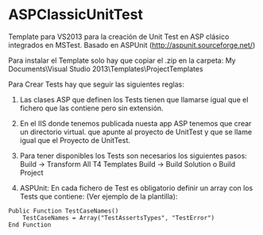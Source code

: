 ASPClassicUnitTest
==================

Template para VS2013 para la creación de Unit Test en ASP clásico integrados en MSTest. Basado en ASPUnit (http://aspunit.sourceforge.net/)

Para instalar el Template solo hay que copiar el .zip en la carpeta: My Documents\Visual Studio 2013\Templates\ProjectTemplates

Para Crear Tests hay que seguir las siguientes reglas:
  1) Las clases ASP que definen los Tests tienen que llamarse igual que el fichero que las contiene pero sin extensión.
  
  2) En el IIS donde tenemos publicada nuesta app ASP tenemos que crear un directorio virtual. que apunte al proyecto de UnitTest y que se llame igual que el Proyecto de UnitTest.
  3) Para tener disponibles los Tests son necesarios los siguientes pasos:
    Build -> Transform All T4 Templates
	  Build -> Build Solution o Build Project
	  
  4) ASPUnit: En cada fichero de Test es obligatorio definir un array con los Tests que contiene: (Ver ejemplo de la plantilla):
  
	Public Function TestCaseNames()
		TestCaseNames = Array("TestAssertsTypes", "TestError")
	End Function
